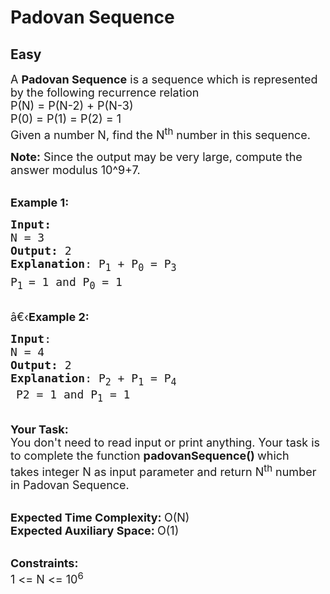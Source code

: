 # Padovan Sequence
## Easy
<div class="problems_problem_content__Xm_eO"><p><span style="font-size:18px">A <strong>Padovan Sequence</strong>&nbsp;is a sequence&nbsp;which is represented by the following recurrence relation<br>
P(N) = P(N-2) + P(N-3)<br>
P(0) = P(1) = P(2) = 1<br>
Given a number N,&nbsp;find the N<sup>th</sup> number in this sequence.</span></p>

<p><span style="font-size:18px"><strong>Note:</strong>&nbsp;Since the output may&nbsp;be very large, compute the answer&nbsp;modulus 10^9+7.</span></p>

<p><br>
<span style="font-size:18px"><strong>Example 1:</strong></span></p>

<pre><span style="font-size:18px"><strong>Input:</strong>
N = 3
<strong>Output:</strong> 2
<strong>Explanation</strong>: P<sub>1</sub> + P<sub>0</sub> = P<sub>3<sub>
</sub></sub>P<sub>1 </sub>= 1 and P<sub>0</sub> = 1
</span></pre>

<p><br>
<span style="font-size:18px">â€‹<strong>Example 2:</strong></span></p>

<pre><span style="font-size:18px"><strong>Input</strong>: 
N = 4
<strong>Output:</strong> 2
<strong>Explanation</strong>: P<sub>2</sub>&nbsp;+ P<sub>1</sub>&nbsp;= P<sub>4</sub>
<sub> </sub>P2 = 1 and P<sub>1</sub>&nbsp;= 1
</span></pre>

<p><br>
<span style="font-size:18px"><strong>Your Task:</strong><br>
You don't need to read input or print anything. Your task is to complete the function&nbsp;<strong>padovanSequence()&nbsp;</strong>which takes&nbsp;integer N as input parameter and return N<sup>th</sup>&nbsp;number in Padovan Sequence.</span></p>

<p><br>
<span style="font-size:18px"><strong>Expected Time Complexity:&nbsp;</strong>O(N)<br>
<strong>Expected Auxiliary Space:&nbsp;</strong>O(1)</span></p>

<p><br>
<span style="font-size:18px"><strong>Constraints:</strong><br>
1 &lt;= N&nbsp;&lt;= 10<sup>6</sup></span></p>
</div>